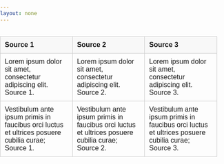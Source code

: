 ```yaml
---
layout: none
---
```

<!DOCTYPE html>
<html lang="en">
<head>
    <meta charset="UTF-8">
    <meta name="viewport" content="width=device-width, initial-scale=1.0">
    <title>Text Comparison</title>
    <style>
        body {
            font-family: Arial, sans-serif;
            margin: 0;
            padding: 0;
            overflow-x: hidden;
        }
        .container {
            width: 100%;
            overflow: hidden;
            position: relative;
        }
        .scrollable {
            overflow: auto;
            width: 100%;
        }
        .table-container {
            display: inline-block;
            min-width: 100%;
        }
        table {
            border-collapse: collapse;
            width: 100%;
        }
        th, td {
            border: 1px solid #ccc;
            padding: 10px;
            text-align: left;
            white-space: pre-wrap; /* Allows text to wrap inside the cell */
            max-width: 80ch; /* Max width of 80 characters */
            box-sizing: border-box;
        }
        th {
            position: sticky;
            top: 0;
            background: #f8f8f8;
            z-index: 10;
        }
    </style>
</head>
<body>
    <div class="container">
        <div class="scrollable">
            <div class="table-container">
                <table>
                    <thead>
                        <tr>
                            <th>Source 1</th>
                            <th>Source 2</th>
                            <th>Source 3</th>
                        </tr>
                    </thead>
                    <tbody>
                        <tr>
                            <td>Lorem ipsum dolor sit amet, consectetur adipiscing elit. Source 1.</td>
                            <td>Lorem ipsum dolor sit amet, consectetur adipiscing elit. Source 2.</td>
                            <td>Lorem ipsum dolor sit amet, consectetur adipiscing elit. Source 3.</td>
                        </tr>
                        <tr>
                            <td>Vestibulum ante ipsum primis in faucibus orci luctus et ultrices posuere cubilia curae; Source 1.</td>
                            <td>Vestibulum ante ipsum primis in faucibus orci luctus et ultrices posuere cubilia curae; Source 2.</td>
                            <td>Vestibulum ante ipsum primis in faucibus orci luctus et ultrices posuere cubilia curae; Source 3.</td>
                        </tr>
                        <!-- More rows can be added here -->
                    </tbody>
                </table>
            </div>
        </div>
    </div>
</body>
</html>
